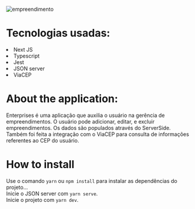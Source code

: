 ![empreendimento](https://user-images.githubusercontent.com/55575751/147603005-ff059d36-c765-4fb1-8be4-15a7b69bd654.gif)

<h1> Tecnologias usadas: </h1>

<li> Next JS </li>
<li> Typescript </li>
<li> Jest </li>
<li> JSON server </li>
<li> ViaCEP </li>

<h1>About the application: </h1>

<p>

Enterprises é uma aplicação que auxilia o usuário na gerência de empreendimentos.
O usuário pode adicionar, editar, e excluir empreendimentos. Os dados são populados através do ServerSide. Também foi feita a integração com o ViaCEP para consulta de informações referentes ao CEP do usuário.

</p>

<h1> How to install </h1>
<p>

Use o comando `yarn` ou `npm install` para instalar as dependências do projeto...<br/>
Inicie o JSON server com `yarn serve`.<br/>
Inicie o projeto com `yarn dev`.<br/>

</p>
